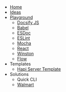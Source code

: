 * [Home](/)
* [Ideas](play/test.npm/)
* [Playground](play/)
  * [Docsify JS](play/test.docsify/docs/)
  * [Babel](play/test.babel/)
  * [ESDoc](play/test.esdoc/)
  * [ESLint](play/test.eslint/)
  * [Mocha](play/test.mocha/)
  * [React](play/test.react/)
  * [Winston](play/test.winston/)
  * [Flow](play/test.flow/)
* Templates
  * [Hapi Server Template](https://devlinjunker.github.io/template.node.hapi/)
* Solutions
  * Quick CLI
  * [Walmart](sol/walmart.md)
